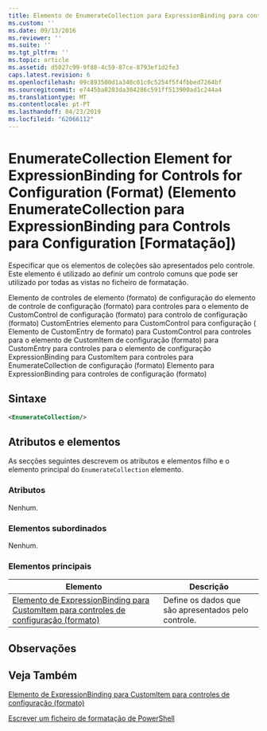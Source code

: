 ```yaml
---
title: Elemento de EnumerateCollection para ExpressionBinding para controles de configuração (formato) | Documentos da Microsoft
ms.custom: ''
ms.date: 09/13/2016
ms.reviewer: ''
ms.suite: ''
ms.tgt_pltfrm: ''
ms.topic: article
ms.assetid: d5027c99-9f88-4c59-87ce-8793ef1d2fe3
caps.latest.revision: 6
ms.openlocfilehash: 09c893500d1a340c01c0c5254f5f4fbbed7264bf
ms.sourcegitcommit: e7445ba8203da304286c591ff513900ad1c244a4
ms.translationtype: MT
ms.contentlocale: pt-PT
ms.lasthandoff: 04/23/2019
ms.locfileid: "62066112"
---
```

# <a name="enumeratecollection-element-for-expressionbinding-for-controls-for-configuration-format"></a>EnumerateCollection Element for ExpressionBinding for Controls for Configuration (Format) (Elemento EnumerateCollection para ExpressionBinding para Controls para Configuration [Formatação])

Especificar que os elementos de coleções são apresentados pelo controle. Este elemento é utilizado ao definir um controlo comuns que pode ser utilizado por todas as vistas no ficheiro de formatação.

Elemento de controles de elemento (formato) de configuração do elemento de controle de configuração (formato) para controles para o elemento de CustomControl de configuração (formato) para controlo de configuração (formato) CustomEntries elemento para CustomControl para configuração ( Elemento de CustomEntry de formato) para CustomControl para controles para o elemento de CustomItem de configuração (formato) para CustomEntry para controles para o elemento de configuração ExpressionBinding para CustomItem para controles para EnumerateCollection de configuração (formato) Elemento para ExpressionBinding para controles de configuração (formato)

## <a name="syntax"></a>Sintaxe

```xml
<EnumerateCollection/>
```

## <a name="attributes-and-elements"></a>Atributos e elementos

As secções seguintes descrevem os atributos e elementos filho e o elemento principal do `EnumerateCollection` elemento.

### <a name="attributes"></a>Atributos

Nenhum.

### <a name="child-elements"></a>Elementos subordinados

Nenhum.

### <a name="parent-elements"></a>Elementos principais

|Elemento|Descrição|
|-------------|-----------------|
|[Elemento de ExpressionBinding para CustomItem para controles de configuração (formato)](./expressionbinding-element-for-customitem-for-controls-for-configuration-format.md)|Define os dados que são apresentados pelo controle.|

## <a name="remarks"></a>Observações

## <a name="see-also"></a>Veja Também

[Elemento de ExpressionBinding para CustomItem para controles de configuração (formato)](./expressionbinding-element-for-customitem-for-controls-for-configuration-format.md)

[Escrever um ficheiro de formatação de PowerShell](./writing-a-powershell-formatting-file.md)
